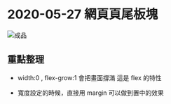 # 2020-05-27 網頁頁尾板塊

![成品](./completed.jpg)

## 重點整理

- width:0 , flex-grow:1 會把畫面撐滿 這是 flex 的特性

- 寬度設定的時候，直接用 margin 可以做到置中的效果
